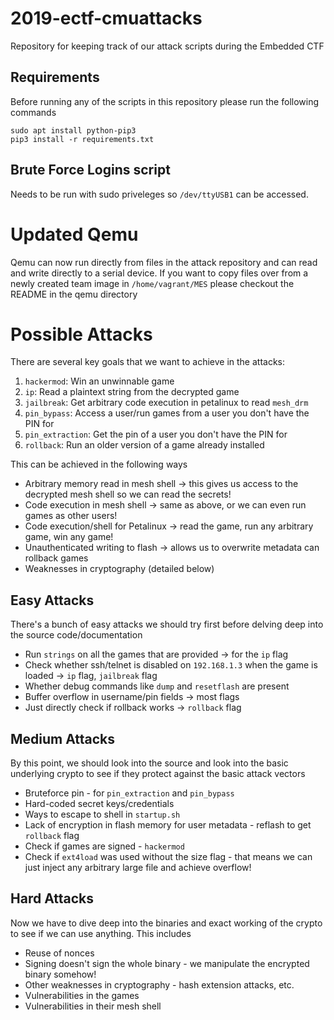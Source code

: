 # 2019-ectf-cmuattacks
Repository for keeping track of our attack scripts during the Embedded CTF

## Requirements

Before running any of the scripts in this repository please run the following commands
```
sudo apt install python-pip3
pip3 install -r requirements.txt
```

## Brute Force Logins script

Needs to be run with sudo priveleges so `/dev/ttyUSB1` can be accessed.

# Updated Qemu

Qemu can now run directly from files in the attack repository and can read and write directly to a serial device. If you want to copy files over from a newly created team image in `/home/vagrant/MES` please checkout the README in the qemu directory

# Possible Attacks

There are several key goals that we want to achieve in the attacks:

1) `hackermod`: Win an unwinnable game
2) `ip`: Read a plaintext string from the decrypted game
3) `jailbreak`: Get arbitrary code execution in petalinux to read `mesh_drm`
4) `pin_bypass`: Access a user/run games from a user you don't have the PIN for
5) `pin_extraction`: Get the pin of a user you don't have the PIN for
6) `rollback`: Run an older version of a game already installed

This can be achieved in the following ways
- Arbitrary memory read in mesh shell -> this gives us access to the decrypted mesh shell so we can read the secrets!
- Code execution in mesh shell -> same as above, or we can even run games as other users!
- Code execution/shell for Petalinux -> read the game, run any arbitrary game, win any game!
- Unauthenticated writing to flash -> allows us to overwrite metadata can rollback games
- Weaknesses in cryptography (detailed below)


## Easy Attacks
There's a bunch of easy attacks we should try first before delving deep into the source code/documentation

- Run `strings` on all the games that are provided -> for the `ip` flag
- Check whether ssh/telnet is disabled on `192.168.1.3` when the game is loaded -> `ip` flag, `jailbreak` flag
- Whether debug commands like `dump` and `resetflash` are present
- Buffer overflow in username/pin fields -> most flags
- Just directly check if rollback works -> `rollback` flag

## Medium Attacks
By this point, we should look into the source and look into the basic underlying crypto to see if they protect against the basic attack vectors

- Bruteforce pin - for `pin_extraction` and `pin_bypass`
- Hard-coded secret keys/credentials
- Ways to escape to shell in `startup.sh`
- Lack of encryption in flash memory for user metadata - reflash to get `rollback` flag
- Check if games are signed - `hackermod` 
- Check if `ext4load` was used without the size flag - that means we can just inject any arbitrary large file and achieve overflow!

## Hard Attacks
Now we have to dive deep into the binaries and exact working of the crypto to see if we can use anything. This includes

- Reuse of nonces
- Signing doesn't sign the whole binary - we manipulate the encrypted binary somehow!
- Other weaknesses in cryptography - hash extension attacks, etc.
- Vulnerabilities in the games
- Vulnerabilities in their mesh shell
